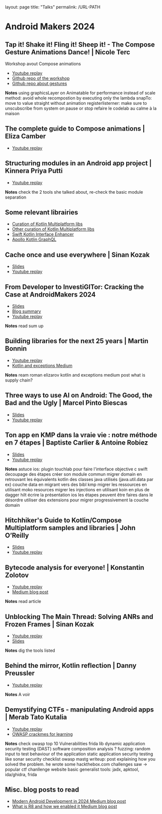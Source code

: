 layout: page
title: "Talks"
permalink: /URL-PATH

# Android Makers 2024

## Tap it! Shake it! Fling it! Sheep it! - The Compose Gesture Animations Dance! | Nicole Terc
Workshop avout Compose animations
* [Youtube replay](https://www.youtube.com/watch?v=AOV9CrYAexQ)
* [Github repo of the workshop](https://github.com/nicole-terc/composable-sheep)
* [Github repo about gestures](https://github.com/nicole-terc/sheepit-gestures/tree/main)

**Notes**
using graphicsLayer on Animatable for performance instead of scale method: avoid whole recompostion by executing only the lambda
snapTo: move to value straight without animation
registerlisterner: make sure to unscubscribe from system on pause or stop
refaire le codelab au calme à la maison

##  The complete guide to Compose animations | Eliza Camber
* [Youtube replay](https://www.youtube.com/watch?v=2EHcaxtL1sM&list=PLn7H9CUCuXAtxPltq2mEHc_Wbgckrd4B-&index=5)

## Structuring modules in an Android app project | Kinnera Priya Putti
* [Youtube replay](https://www.youtube.com/watch?v=dSCNkNeg5Pk)

**Notes**
check the 2 tools she talked about, re-check the basic module separation

## Some relevant librairies
* [Curation of Kotlin Multiplatform libs](https://github.com/AAkira/Kotlin-Multiplatform-Libraries)
* [Other curation of Kotlin Multiplatform libs](https://github.com/terrakok/kmp-awesome)
* [Swift Kotlin Interface Enhancer](https://github.com/touchlab/SKIE)
* [Apollo Kotlin GraphQL](https://github.com/apollographql/apollo-kotlin)

## Cache once and use everywhere | Sinan Kozak
* [Slides](https://speakerdeck.com/kozaxinan/cache-once-and-use-everywhere)
* [Youtube replay](https://www.youtube.com/watch?v=_UnRVsvGSjg)


## From Developer to InvestiGITor: Cracking the Case at AndroidMakers 2024
* [Slides](https://drive.google.com/file/d/1H1yDnnq1ZK1PQDfQhtrFG5IwnMeRf-xZ/view)
* [Blog summary](https://medium.com/bforbank-tech/from-developer-to-investigitor-cracking-the-case-at-androidmakers-2024-b10cf6428d35)
* [Youtube replay](https://www.youtube.com/watch?v=xVaIM0yD0SM)

**Notes**
read sum up

## Building libraries for the next 25 years | Martin Bonnin
* [Youtube replay](https://www.youtube.com/watch?v=y9_i0utqTCw)
* [Kotlin and exceptions Medium](https://elizarov.medium.com/kotlin-and-exceptions-8062f589d07)

**Notes**
ream roman elizarov kotlin and exceptions medium post
what is supply chain?

## Three ways to use AI on Android: The Good, the Bad and the Ugly | Marcel Pinto Biescas
* [Slides](https://speakerdeck.com/marxallski/three-ways-to-use-ai-on-android-the-good-the-bad-and-the-ugly)
* [Youtube replay](https://www.youtube.com/watch?v=IJgYBuL6-s4)

## Ton app en KMP dans la vraie vie : notre méthode en 7 étapes | Baptiste Carlier & Antoine Robiez
* [Slides](https://speakerdeck.com/bapness/ton-app-en-kmp-dans-la-vraie-vie-notre-methode-en-7-etapes?slide=17)
* [Youtube replay](https://www.youtube.com/watch?v=AckQ3zAl954)

**Notes**
astuce ios: plugin touchlab pour faire l'interface objective c swift
decoupage des étapes
créer son module commun
migrer domain en retrouvant les équivalents kotlin des classes java utilisés (java.util.data par ex)
couche data en migrant vers des bibl kmp
migrer les ressources en utilisant moko resources
migrer les injections en utilisant koin en plus de dagger hilt
écrire la présentation ios
les étapes peuvent être faires dans le désordre
utiliser des extensions pour migrer progressivement la couche domain

## Hitchhiker's Guide to Kotlin/Compose Multiplatform samples and libraries | John O’Reilly
* [Slides](https://speakerdeck.com/joreilly/compose-multiplatform-samples-and-libraries-androidmakers-2024)
* [Youtube replay](https://www.youtube.com/watch?v=znrE7j9L0yE)

## Bytecode analysis for everyone! | Konstantin Zolotov
* [Youtube replay](https://www.youtube.com/watch?v=6cYmdoeZ1OY)
* [Medium blog post](https://medium.com/bumble-tech/crafting-android-bytecode-analysis-tooling-using-a-secret-ingredient-part-1-13e2d5a65113)

**Notes**
read article

## Unblocking The Main Thread: Solving ANRs and Frozen Frames | Sinan Kozak
* [Youtube replay](https://www.youtube.com/watch?v=BSB7ZLNm9ac)
* [Slides](https://fr.slideshare.net/slideshow/unblocking-the-main-thread-solving-anrs-and-frozen-frames/267562738)

**Notes**
dig the tools listed

## Behind the mirror, Kotlin reflection | Danny Preussler
* [Youtube replay](https://www.youtube.com/watch?v=jR1SXJcGcMs)

**Notes**
A voir

## Demystifying CTFs - manipulating Android apps | Merab Tato Kutalia
* [Youtube replay](https://www.youtube.com/watch?v=FTRPdQ0e11U)
* [OWASP crackmes for learning](https://mas.owasp.org/crackmes/)

**Notes**
check owasp top 10 Vulnerabilities
frida lib dynamic application security testing (DAST)
software composition analysis ?
fuzzing: random input to test behaviour of the application
static application security testing like sonar
security checklist owasp mastg
writeup: post explaining how you solved the problem. he wrote some
hackthebox.com challenges saw -> popular ctf chanllenge website
basic generalist tools: jadx, apktool, ida/ghidra, frida

## Misc. blog posts to read
* [Modern Android Development in 2024 Medium blog post](https://devjorgecastro.medium.com/modern-android-development-in-2024-b70f194938bd)
* [What is R8 and how we enabled it Medium blog post](https://stefma.medium.com/what-is-r8-and-how-we-enabled-it-4f5764a7ff9c)
